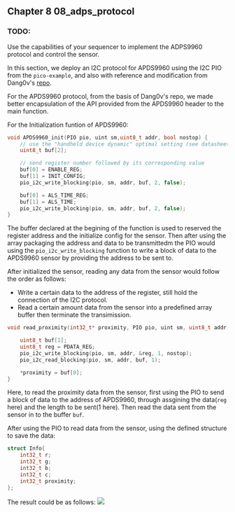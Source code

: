 ## <span id="8"> Chapter 8 08_adps_protocol <span>

### TODO:
Use the capabilities of your sequencer to implement the ADPS9960 protocol and control the sensor.

In this section, we deploy an I2C protocol for APDS9960 using the I2C PIO from the `pico-example`, and also with reference and modification from Dang0v's [repo](https://github.com/Dang0v/ese5190-2022-lab2b-esp/tree/main/lab/08_adps_protocol).

For the  APDS9960 protocol, from the basis of Dang0v's repo, we made better encapsulation of the API provided from the APDS9960 header to the main function. 

For the Initialization funtion of APDS9960:
```c
void APDS9960_init(PIO pio, uint sm,uint8_t addr, bool nostop) {
    // use the "handheld device dynamic" optimal setting (see datasheet)
    uint8_t buf[2];

    // send register number followed by its corresponding value
    buf[0] = ENABLE_REG;
    buf[1] = INIT_CONFIG;
    pio_i2c_write_blocking(pio, sm, addr, buf, 2, false);

    buf[0] = ALS_TIME_REG;
    buf[1] = ALS_TIME;
    pio_i2c_write_blocking(pio, sm, addr, buf, 2, false);
}
```
The buffer declared at the begining of the function is used to reserved the register address and the initialize config for the sensor. Then after using the array packaging the address and data to be transmittedm the PIO would using the `pio_i2c_write_blocking` function to write a block of data to the APDS9960 sensor by providing the address to be sent to.

After initialized the sensor, reading any data from the sensor would follow the order as follows:
- Write a certain data to the address of the register, still hold the connection of the I2C protocol.
- Read a certain amount data from the sensor into a predefined array buffer then terminate the transimission.

```c
void read_proximity(int32_t* proximity, PIO pio, uint sm, uint8_t addr, bool nostop) {

    uint8_t buf[1];
    uint8_t reg = PDATA_REG;
    pio_i2c_write_blocking(pio, sm, addr, &reg, 1, nostop);  
    pio_i2c_read_blocking(pio, sm, addr, buf, 1); 

    *proximity = buf[0];
}
```
Here, to read the proximity data from the sensor, first using the PIO to send a block of data to the address of APDS9960, through assgining the data(`reg` here) and the length to be sent(1 here). Then read the data sent from the sensor in to the buffer `buf`.

After using the PIO to read data from the sensor, using the defined structure to save the data:
```c
struct Info{
    int32_t r;
    int32_t g;
    int32_t b;
    int32_t c;
    int32_t proximity;
};
```
The result could be as follows:
![](/assets/08.png)